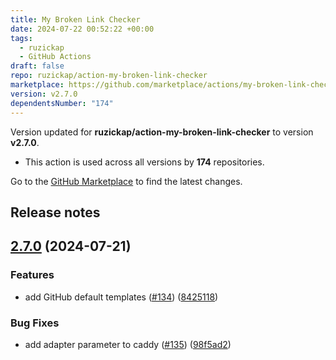 ```yaml
---
title: My Broken Link Checker
date: 2024-07-22 00:52:22 +00:00
tags:
  - ruzickap
  - GitHub Actions
draft: false
repo: ruzickap/action-my-broken-link-checker
marketplace: https://github.com/marketplace/actions/my-broken-link-checker
version: v2.7.0
dependentsNumber: "174"
---
```



Version updated for **ruzickap/action-my-broken-link-checker** to version **v2.7.0**.
- This action is used across all versions by **174** repositories.

Go to the [GitHub Marketplace](https://github.com/marketplace/actions/my-broken-link-checker) to find the latest changes.

## Release notes

## [2.7.0](https://github.com/ruzickap/action-my-broken-link-checker/compare/v2.6.0...v2.7.0) (2024-07-21)


### Features

* add GitHub default templates ([#134](https://github.com/ruzickap/action-my-broken-link-checker/issues/134)) ([8425118](https://github.com/ruzickap/action-my-broken-link-checker/commit/8425118a8d84af4b93b9991cfe35e61f85d2abe4))


### Bug Fixes

* add adapter parameter to caddy ([#135](https://github.com/ruzickap/action-my-broken-link-checker/issues/135)) ([98f5ad2](https://github.com/ruzickap/action-my-broken-link-checker/commit/98f5ad2498a1351e04615e1889711c388f9acf2d))
